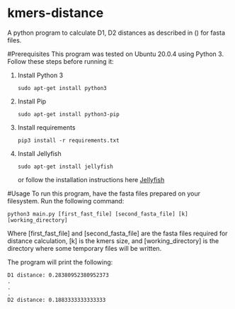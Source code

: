 # kmers-distance
A python program to calculate D1, D2 distances as described in () for fasta files.

#Prerequisites
This program was tested on Ubuntu 20.0.4 using Python 3. 
Follow these steps before running it:
1. Install Python 3 
   ```
   sudo apt-get install python3
   ```
2. Install Pip
   ```
   sudo apt-get install python3-pip
   ```
3. Install requirements
   ```
   pip3 install -r requirements.txt
   ```
4. Install Jellyfish
   ```
   sudo apt-get install jellyfish
   ```
    or follow the installation instructions here [Jellyfish](https://github.com/gmarcais/Jellyfish) 

#Usage
To run this program, have the fasta files prepared on your filesystem. 
Run the following command:
```
python3 main.py [first_fast_file] [second_fasta_file] [k] [working_directory]
```
Where [first_fast_file] and [second_fasta_file] are the fasta files required for distance calculation, [k] is the kmers size, and [working_directory] is the directory where some temporary files will be written. 

The program will print the following:
```
D1 distance: 0.28380952380952373
.
.
.
D2 distance: 0.1883333333333333
```